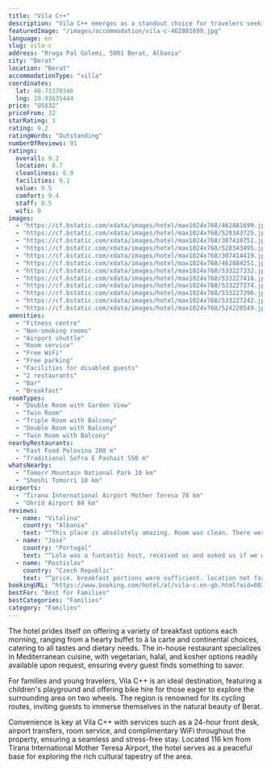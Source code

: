 ```yaml
---
title: "Vila C++"
description: "Vila C++ emerges as a standout choice for travelers seeking a blend of comfort, convenience, and a touch of local flavor in Berat."
featuredImage: "/images/accommodation/vila-c-462881699.jpg"
language: en
slug: vila-c
address: "Rruga Pal Golemi, 5001 Berat, Albania"
city: "Berat"
location: "Berat"
accommodationType: "villa"
coordinates:
  lat: 40.71370346
  lng: 19.93635444
price: "US$32"
priceFrom: 32
starRating: 3
rating: 9.2
ratingWords: "Outstanding"
numberOfReviews: 91
ratings:
  overall: 9.2
  location: 8.7
  cleanliness: 8.9
  facilities: 9.1
  value: 9.5
  comfort: 9.4
  staff: 9.5
  wifi: 0
images:
  - "https://cf.bstatic.com/xdata/images/hotel/max1024x768/462881699.jpg?k=2d56b46fa60ba40e124b2d811cdcb066bc66de13b70ca624cf3f669a015e5232&o=&hp=1"
  - "https://cf.bstatic.com/xdata/images/hotel/max1024x768/520343725.jpg?k=651d94cc29f8e0342307e80d1582124836bc6bb18951977e58ebbce323bd2454&o=&hp=1"
  - "https://cf.bstatic.com/xdata/images/hotel/max1024x768/307410751.jpg?k=0a857d76ba50dc56a2dcd6780a7f41ef2fc4a8545027b9174ff6c0e0d02bd68c&o=&hp=1"
  - "https://cf.bstatic.com/xdata/images/hotel/max1024x768/520343495.jpg?k=af5cbfbe5b13da928d22cc7730d991ede8cc3066966ba97b336f4465274ed3b6&o=&hp=1"
  - "https://cf.bstatic.com/xdata/images/hotel/max1024x768/307414419.jpg?k=d9ec3e2b3f757533adbca8e5370c88cbaa3891f5bf69cda4c9edbef44cfca0f5&o=&hp=1"
  - "https://cf.bstatic.com/xdata/images/hotel/max1024x768/462884251.jpg?k=5a5d2b8f880e000f1fdec8549bdb0e7074aa09c0e59fef83130ce0f44e876f60&o=&hp=1"
  - "https://cf.bstatic.com/xdata/images/hotel/max1024x768/533227332.jpg?k=5e88c163f5125b68ba4a4ca3b491c1756464f56df390fcf2a7757319579bf9a5&o=&hp=1"
  - "https://cf.bstatic.com/xdata/images/hotel/max1024x768/533227418.jpg?k=5de3e18c85389c70c29ab9bb100c61541cd1ad76cb4dab159044edbe991b0620&o=&hp=1"
  - "https://cf.bstatic.com/xdata/images/hotel/max1024x768/533227374.jpg?k=cb7e6e96d07dbdadfb014654c0d2aa1ed20fec9922abbbe64d45ab96b1ff6baf&o=&hp=1"
  - "https://cf.bstatic.com/xdata/images/hotel/max1024x768/533227296.jpg?k=bc7287ebdbdd2ecf14ea958dec94c26cc819019d5540a495b2b5c53531a8186c&o=&hp=1"
  - "https://cf.bstatic.com/xdata/images/hotel/max1024x768/533227242.jpg?k=6d23b15c620c362257d339953b5ab195e296a9f92f3f0c3aa4a7a11de9da3b17&o=&hp=1"
  - "https://cf.bstatic.com/xdata/images/hotel/max1024x768/524228549.jpg?k=ebd606bf069b6fd931a127f77dc6279bd431081d52a79a3d902b8105c4ef1636&o=&hp=1"
amenities:
  - "Fitness centre"
  - "Non-smoking rooms"
  - "Airport shuttle"
  - "Room service"
  - "Free WiFi"
  - "Free parking"
  - "Facilities for disabled guests"
  - "2 restaurants"
  - "Bar"
  - "Breakfast"
roomTypes:
  - "Double Room with Garden View"
  - "Twin Room"
  - "Triple Room with Balcony"
  - "Double Room with Balcony"
  - "Twin Room with Balcony"
nearbyRestaurants:
  - "Fast Food Polovina 200 m"
  - "Traditional Sofra E Pashait 550 m"
whatsNearby:
  - "Tomorr Mountain National Park 10 km"
  - "Sheshi Tomorri 18 km"
airports:
  - "Tirana International Airport Mother Teresa 78 km"
  - "Ohrid Airport 84 km"
reviews:
  - name: "Vitalina"
    country: "Albania"
    text: "“This place is absolutely amazing. Room was clean. There were comfortable bed, all necessary facilities including shampoo, soap, shower gel and hair dryer, air conditioning. Good wifi and modern renovation. The location is perfect, not far from...”"
  - name: "José"
    country: "Portugal"
    text: "“Lola was a funtastic host, received us and asked us if we wanted dinner, to which we replied affirmatively. The dinner and the included breakfast was very good, as well as the accomodations”"
  - name: "Rostislav"
    country: "Czech Republic"
    text: "“price. breakfast portions were sufficient. location not far from to the bus stop and the city centre. quiet air conditioning”"
bookingURL: "https://www.booking.com/hotel/al/vila-c.en-gb.html?aid=8035640"
bestFor: "Best for Families"
bestCategories: "Families"
category: "Families"
---
```


The hotel prides itself on offering a variety of breakfast options each morning, ranging from a hearty buffet to à la carte and continental choices, catering to all tastes and dietary needs. The in-house restaurant specializes in Mediterranean cuisine, with vegetarian, halal, and kosher options readily available upon request, ensuring every guest finds something to savor.

For families and young travelers, Vila C++ is an ideal destination, featuring a children's playground and offering bike hire for those eager to explore the surrounding area on two wheels. The region is renowned for its cycling routes, inviting guests to immerse themselves in the natural beauty of Berat.

Convenience is key at Vila C++ with services such as a 24-hour front desk, airport transfers, room service, and complimentary WiFi throughout the property, ensuring a seamless and stress-free stay. Located 116 km from Tirana International Mother Teresa Airport, the hotel serves as a peaceful base for exploring the rich cultural tapestry of the area.